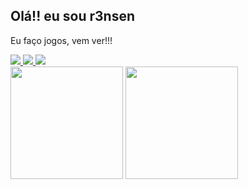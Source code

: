 ## Olá!! eu sou r3nsen
Eu faço jogos, vem ver!!!
<div>
  <a href="https://store.steampowered.com/developer/r3nsen" target="_blank">
    <img src="https://img.shields.io/badge/Steam-000000?style=for-the-badge&logo=steam&logoColor=white" target="_blank">
  </a>
  <a href="https://r3nsen.itch.io/" target="_blank">
    <img src="https://img.shields.io/badge/Itch.io-FA5C5C?style=for-the-badge&logo=itch.io&logoColor=white" target="_blank">
  </a>
  
  <a href="https://img.shields.io/badge/Twitter-1DA1F2?style=for-the-badge&logo=twitter&logoColor=white" target="_blank">
    <img src="https://img.shields.io/badge/Twitter-1DA1F2?style=for-the-badge&logo=twitter&logoColor=white" target="_blank">
  </a>  
</div>
<!-- stats -->
<div>
  <!--a href="https://github.com/r3nsen"-->
  <img height="180em" src="https://github-readme-stats.vercel.app/api?username=r3nsen&show_icons=true&theme=dark&include_all_commits=true&count_private=true" />  
  <img height="180em" src="https://github-readme-stats.vercel.app/api/top-langs/?username=r3nsen&langs_count=7&theme=dark" />
  <!--img height="180em" src="https://github-readme-stats.vercel.app/api/top-langs/?username=r3nsen&layout=compact&langs_count=7&theme=dark" /-->
</div>

## 

<!--
**r3nsen/r3nsen** is a ✨ _special_ ✨ repository because its `README.md` (this file) appears on your GitHub profile.

Here are some ideas to get you started:

- 🔭 I’m currently working on ...
- 🌱 I’m currently learning ...
- 👯 I’m looking to collaborate on ...
- 🤔 I’m looking for help with ...
- 💬 Ask me about ...
- 📫 How to reach me: ...
- 😄 Pronouns: ...
- ⚡ Fun fact: ...
-->
